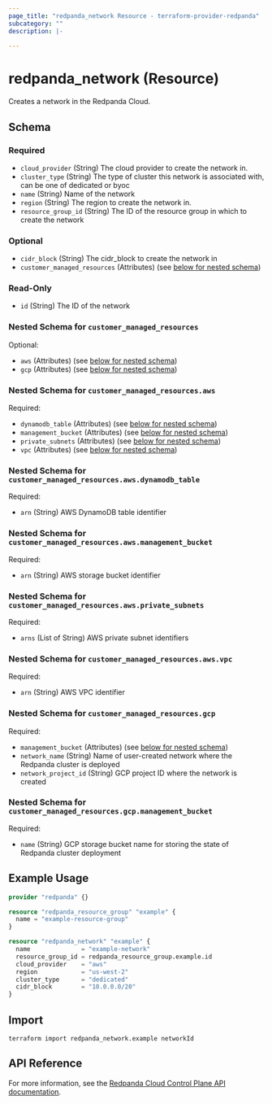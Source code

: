 ```yaml
---
page_title: "redpanda_network Resource - terraform-provider-redpanda"
subcategory: ""
description: |-
  
---
```


# redpanda_network (Resource)



Creates a network in the Redpanda Cloud.

<!-- schema generated by tfplugindocs -->
## Schema

### Required

- `cloud_provider` (String) The cloud provider to create the network in.
- `cluster_type` (String) The type of cluster this network is associated with, can be one of dedicated or byoc
- `name` (String) Name of the network
- `region` (String) The region to create the network in.
- `resource_group_id` (String) The ID of the resource group in which to create the network

### Optional

- `cidr_block` (String) The cidr_block to create the network in
- `customer_managed_resources` (Attributes) (see [below for nested schema](#nestedatt--customer_managed_resources))

### Read-Only

- `id` (String) The ID of the network

<a id="nestedatt--customer_managed_resources"></a>
### Nested Schema for `customer_managed_resources`

Optional:

- `aws` (Attributes) (see [below for nested schema](#nestedatt--customer_managed_resources--aws))
- `gcp` (Attributes) (see [below for nested schema](#nestedatt--customer_managed_resources--gcp))

<a id="nestedatt--customer_managed_resources--aws"></a>
### Nested Schema for `customer_managed_resources.aws`

Required:

- `dynamodb_table` (Attributes) (see [below for nested schema](#nestedatt--customer_managed_resources--aws--dynamodb_table))
- `management_bucket` (Attributes) (see [below for nested schema](#nestedatt--customer_managed_resources--aws--management_bucket))
- `private_subnets` (Attributes) (see [below for nested schema](#nestedatt--customer_managed_resources--aws--private_subnets))
- `vpc` (Attributes) (see [below for nested schema](#nestedatt--customer_managed_resources--aws--vpc))

<a id="nestedatt--customer_managed_resources--aws--dynamodb_table"></a>
### Nested Schema for `customer_managed_resources.aws.dynamodb_table`

Required:

- `arn` (String) AWS DynamoDB table identifier


<a id="nestedatt--customer_managed_resources--aws--management_bucket"></a>
### Nested Schema for `customer_managed_resources.aws.management_bucket`

Required:

- `arn` (String) AWS storage bucket identifier


<a id="nestedatt--customer_managed_resources--aws--private_subnets"></a>
### Nested Schema for `customer_managed_resources.aws.private_subnets`

Required:

- `arns` (List of String) AWS private subnet identifiers


<a id="nestedatt--customer_managed_resources--aws--vpc"></a>
### Nested Schema for `customer_managed_resources.aws.vpc`

Required:

- `arn` (String) AWS VPC identifier



<a id="nestedatt--customer_managed_resources--gcp"></a>
### Nested Schema for `customer_managed_resources.gcp`

Required:

- `management_bucket` (Attributes) (see [below for nested schema](#nestedatt--customer_managed_resources--gcp--management_bucket))
- `network_name` (String) Name of user-created network where the Redpanda cluster is deployed
- `network_project_id` (String) GCP project ID where the network is created

<a id="nestedatt--customer_managed_resources--gcp--management_bucket"></a>
### Nested Schema for `customer_managed_resources.gcp.management_bucket`

Required:

- `name` (String) GCP storage bucket name for storing the state of Redpanda cluster deployment

## Example Usage

```terraform
provider "redpanda" {}

resource "redpanda_resource_group" "example" {
  name = "example-resource-group"
}

resource "redpanda_network" "example" {
  name              = "example-network"
  resource_group_id = redpanda_resource_group.example.id
  cloud_provider    = "aws"
  region            = "us-west-2"
  cluster_type      = "dedicated"
  cidr_block        = "10.0.0.0/20"
}
```

## Import

```shell
terraform import redpanda_network.example networkId
```

## API Reference

For more information, see the [Redpanda Cloud Control Plane API documentation](https://docs.redpanda.com/api/cloud-controlplane-api/).